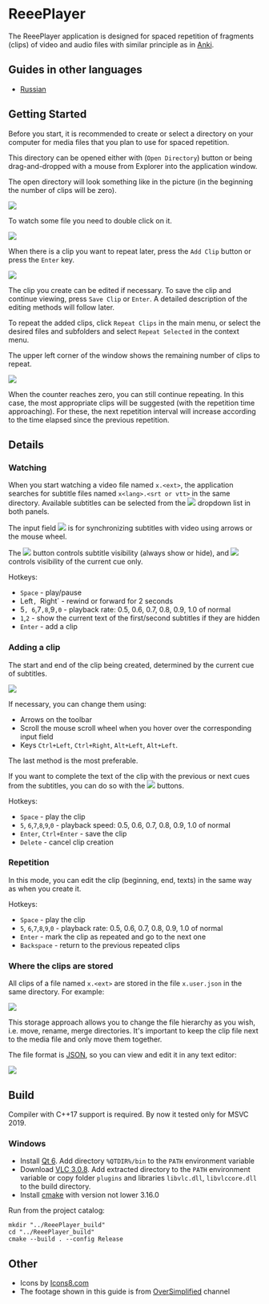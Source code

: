 # ReeePlayer

The ReeePlayer application is designed for spaced repetition of fragments (clips) of video and audio files with similar principle as in [Anki](https://en.wikipedia.org/wiki/Anki_(software)).

## Guides in other languages

- [Russian](doc/README.ru.md)   

## Getting Started

Before you start, it is recommended to create or select a directory on your computer for media files that you plan to use for spaced repetition.

This directory can be opened either with (`Open Directory`) button or being drag-and-dropped with a mouse from Explorer into the application window.
 
The open directory will look something like in the picture (in the beginning the number of clips will be zero).

![](doc/main_window.png?raw=true)

To watch some file you need to double click on it.

![](doc/watching.png?raw=true)

When there is a clip you want to repeat later, press the `Add Clip` button or press the `Enter` key.

![](doc/adding_clip.png?raw=true)

The clip you create can be edited if necessary. To save the clip and continue viewing, press `Save Clip` or `Enter`. A detailed description of the editing methods will follow later.

To repeat the added clips, click `Repeat Clips` in the main menu, or select the desired files and subfolders and select `Repeat Selected` in the context menu.

The upper left corner of the window shows the remaining number of clips to repeat.

![](doc/repeating.png?raw=true)

When the counter reaches zero, you can still continue repeating. In this case, the most appropriate clips will be suggested (with the repetition time approaching). For these, the next repetition interval will increase according to the time elapsed since the previous repetition.

## Details

### Watching

When you start watching a video file named `x.<ext>`, the application searches for subtitle files named `x<lang>.<srt or vtt>` in the same directory. Available subtitles can be selected from the ![](doc/subs_cmb.png?raw=true) dropdown list in both panels. 

The input field ![](doc/sync_subs.png?raw=true) is for synchronizing subtitles with video using arrows or the mouse wheel.

The ![](doc/show_always.png?raw=true) button controls subtitle visibility (always show or hide), and ![](doc/show_once.png?raw=true) controls visibility of the current cue only.

Hotkeys:

- `Space` - play/pause
- Left`, `Right` - rewind or forward for 2 seconds
- 5`, 6`,7`,8`,9`,0` - playback rate: 0.5, 0.6, 0.7, 0.8, 0.9, 1.0 of normal
- `1`,`2` - show the current text of the first/second subtitles if they are hidden
- `Enter` - add a clip

### Adding a clip

 The start and end of the clip being created, determined by the current cue of subtitles.
 
 ![](doc/clip_ab.png?raw=true)
 
 If necessary, you can change them using:

- Arrows on the toolbar
- Scroll the mouse scroll wheel when you hover over the corresponding input field
- Keys `Ctrl+Left`, `Ctrl+Right`, `Alt+Left`, `Alt+Left`. 

The last method is the most preferable.

If you want to complete the text of the clip with the previous or next cues from the subtitles, you can do so with the ![](doc/insert_cue.png?raw=true) buttons.

Hotkeys:

- `Space` - play the clip
- `5`, `6`,`7`,`8`,`9`,`0` - playback speed: 0.5, 0.6, 0.7, 0.8, 0.9, 1.0 of normal
- `Enter`, `Ctrl+Enter` - save the clip
- `Delete` - cancel clip creation

### Repetition

In this mode, you can edit the clip (beginning, end, texts) in the same way as when you create it.

Hotkeys:

- `Space` - play the clip
- `5`, `6`,`7`,`8`,`9`,`0` - playback rate: 0.5, 0.6, 0.7, 0.8, 0.9, 1.0 of normal
- `Enter` - mark the clip as repeated and go to the next one
- `Backspace` - return to the previous repeated clips

### Where the clips are stored

All clips of a file named `x.<ext>` are stored in the file `x.user.json` in the same directory. For example:

![](doc/files_example.png?raw=true)

This storage approach allows you to change the file hierarchy as you wish, i.e. move, rename, merge directories. It's important to keep the clip file next to the media file and only move them together.

The file format is [JSON](https://en.wikipedia.org/wiki/JSON), so you can view and edit it in any text editor:

![](doc/json_example.png?raw=true)

## Build

Compiler with C++17 support is required. By now it tested only for MSVC 2019.

### Windows

- Install [Qt 6](https://www.qt.io/). Add directory `%QTDIR%/bin` to the `PATH` environment variable
- Download [VLC 3.0.8](http://download.videolan.org/pub/videolan/vlc/3.0.8/). Add extracted directory to the `PATH` environment variable or copy folder `plugins` and libraries `libvlc.dll`, `libvlccore.dll` to the build directory.
- Install [cmake](https://cmake.org/) with version not lower 3.16.0

Run from the project catalog:

```
mkdir "../ReeePlayer_build"
cd "../ReeePlayer_build"
cmake --build . --config Release
```

## Other

- Icons by [Icons8.com](http://Icons8.com)
- The footage shown in this guide is from [OverSimplified](https://www.youtube.com/c/OverSimplified/videos) channel
